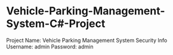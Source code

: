 # Vehicle-Parking-Management-System-C#-Project

Project Name: Vehicle Parking Management System
Security Info
	Username: admin
	Password: admin
